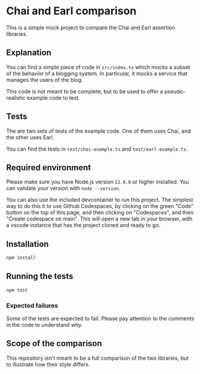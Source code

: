 # Chai and Earl comparison

This is a simple mock project to compare the Chai and Earl assertion libraries.

## Explanation

You can find a simple piece of code in `src/index.ts` which mocks a subset of the behavior of a blogging system. In particular,
it mocks a service that manages the users of the blog.

This code is not meant to be complete, but to be used to offer a pseudo-realistic example code to test.

## Tests

The are two sets of tests of the example code. One of them uses Chai, and the other uses Earl.

You can find the tests in `test/chai-example.ts` and `test/earl-example.ts`.

## Required environment

Please make sure you have Node.js version `22.0.0` or higher installed. You can validate your version with `node --version`.

You can also use the included devcontainer to run this project. The simplest way to do this it to use Github Codespaces, by clicking on the green "Code" button on the top of this page, and then clicking on "Codespaces", and then "Create codespace on main". This will open a new tab in your browser, with a vscode instance that has the project cloned and ready to go.

## Installation

```bash
npm install
```

## Running the tests

```bash
npm test
```

### Expected failures

Some of the tests are expected to fail. Please pay attention to the comments in the code to understand why.

## Scope of the comparison

This repository isn't meant to be a full comparison of the two libraries, but to illustrate how their style differs.
